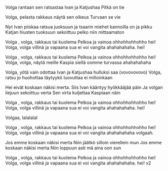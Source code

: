 Volga rantaan sen ratsastaa
Ivan ja Katjushaa
Pitkä on tie

Volga, pelasta rakkaus
näytä sen oikeus
Turvaan se vie

Nyt Ivan piiskaa ratsua juoksuun
ja tsaarin miehet kannoilla on
ja pikku Katjan hiusten tuoksuun
sekoittuu pelko niin mittaamaton

Volga , volga, rakkaus tai kuolema
Pelkoa ja vainoa ohhohhohhohho hei!
Volga, volga villinä ja vapaana
sua ei voi vangita ahahahahaha. hei!

Volga , volga, rakkaus tai kuolema
Pelkoa ja vainoa ohhohhohhohho hei!
Volga, volga, näytä meille Kaspia
siellä oomme turvassa ahahahahaha

Volga, yötä vain odottaa
Ivan ja Katjushaa hulluksi saa
(vovovovovo) Volga, ratsu jo huohottaa
täytyykö luovuttaa
ei milloinkaan

Hei eivät koskaan näkisi merta.
Siis Ivan kääntyy hyökkääjää päin
Ja volgan liejuun sekoittuu verta
Sen virta kuljettaa Kaspiaan näin

Volga , volga, rakkaus tai kuolema
Pelkoa ja vainoa ohhohhohhohho hei!
Volga, volga villinä ja vapaana
sua ei voi vangita ahahahahaha. hei!

Volgaa, lalalalal

Volga , volga, rakkaus tai kuolema
Pelkoa ja vainoa ohhohhohhohho hei!
Volga, volga villinä ja vapaana
sua ei voi vangita ahahahahaha
volgaah.

Jos emme koskaan näkisi merta
Niin jäätkö silloin vierellein mun
Jos emme koskaan näkisi merta
Niin loppuun asti mä aina oon sun

Volga , volga, rakkaus tai kuolema
Pelkoa ja vainoa ohhohhohhohho hei!
Volga, volga villinä ja vapaana
sua ei voi vangita ahahahahaha. hei! x2
